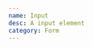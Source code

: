 ```yaml
---
name: Input
desc: A input element
category: Form
---
```


<base-knobs src="./components.json" name="base-input">
<base-input placeholder="Optional placeholder"></base-input>
</base-knobs>
